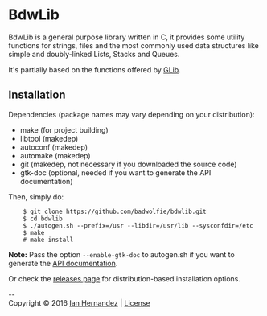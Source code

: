 # BdwLib
BdwLib is a general purpose library written in C, it provides some utility 
functions for strings, files and the most commonly used data structures like 
simple and doubly-linked Lists, Stacks and Queues.

It's partially based on the functions offered by 
[GLib](https://developer.gnome.org/glib).

## Installation
Dependencies (package names may vary depending on your distribution):
* make (for project building)
* libtool (makedep)
* autoconf (makedep)
* automake (makedep)
* git (makedep, not necessary if you downloaded the source code)
* gtk-doc (optional, needed if you want to generate the API documentation)

Then, simply do:
```
	$ git clone https://github.com/badwolfie/bdwlib.git
	$ cd bdwlib
	$ ./autogen.sh --prefix=/usr --libdir=/usr/lib --sysconfdir=/etc
	$ make
	# make install
```

**Note:** Pass the option `--enable-gtk-doc` to autogen.sh if you want to 
generate the [API documentation](https://badwolfie.github.io/bdwlib/docs).

Or check the [releases page](https://github.com/badwolfie/bdwlib/releases) for 
distribution-based installation options.

--  
Copyright &copy; 2016 [Ian Hernandez](mailto:badwolfie@archlinux.info) | 
[License](https://www.gnu.org/licenses/gpl-3.0.html)


